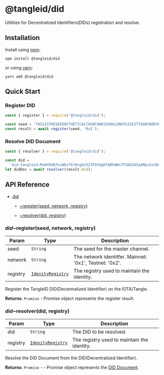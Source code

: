 # @tangleid/did

Utilities for Decentralized Identifiers(DIDs) registration and resolve.

## Installation

Install using [npm](https://www.npmjs.org/):

```shell
npm install @tangleid/did
```

or using [yarn](https://yarnpkg.com/):

```shell
yarn add @tangleid/did
```

## Quick Start

### Register DID

```javascript
const { register } = require('@tangleid/did');

const seed = 'THISISTHESEEDOFTHETICACCOUNTANDISHOULDNOTGIVEITTOANYBODYELSE';
const result = await register(seed, '0x2');
```

### Resolve DID Document

```javascript
const { resolver } = require('@tangleid/did');

const did =
  'did:tangleid:MoWYKbBfezWbsTkYAngUu523F8YQgHfARhWWsTFSN2U45eAMpsSx3DnrV4SyZHCFuyDqjvQdg7';
let didDoc = await resolver(result.did);
```

## API Reference


* [did](#module_did)

    * [~register(seed, network, registry)](#module_did..register)

    * [~resolver(did, registry)](#module_did..resolver)


<a name="module_did..register"></a>

### *did*~register(seed, network, registry)

| Param | Type | Description |
| --- | --- | --- |
| seed | <code>String</code> | The seed for the master channel. |
| network | <code>String</code> | The network identitfer. Mainnet: '0x1', Testnet: '0x2'. |
| registry | [<code>IdenityRegistry</code>](#IdenityRegistry) | The registry used to maintain the identity. |

Register the TangleID DID(Decentralized Identifier) on the IOTA/Tangle.

**Returns**: <code>Promise</code> - Promise object represents the register result.  
<a name="module_did..resolver"></a>

### *did*~resolver(did, registry)

| Param | Type | Description |
| --- | --- | --- |
| did | <code>String</code> | The DID to be resolved. |
| registry | [<code>IdenityRegistry</code>](#IdenityRegistry) | The registry used to maintain the identity. |

Resolve the DID Document from the DID(Decentralized Identifier).

**Returns**: <code>Promise</code> - - Promise object represents the [DID Document](https://w3c-ccg.github.io/did-spec/#did-documents).  

